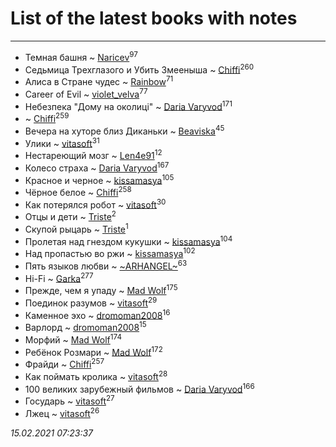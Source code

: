 # List of the latest books with notes
---

* Темная башня ~ [Naricev](users/107/107090515204537133928-google)<sup>97</sup>
* Седьмица Трехглазого и Убить Змееныша ~ [Chiffi](users/105/105831994080785626680-google)<sup>260</sup>
* Алиса в Стране чудес ~ [Rainbow](users/109/109787328219839805802-google)<sup>71</sup>
* Career of Evil ~ [violet_velva](users/116/116961712580551399099-google)<sup>77</sup>
* Небезпека "Дому на околиці" ~ [Daria Varyvod](users/829/829893410524253-facebook)<sup>171</sup>
*  ~ [Chiffi](users/105/105831994080785626680-google)<sup>259</sup>
* Вечера на хуторе близ Диканьки ~ [Beaviska](users/102/10202544960024508-facebook)<sup>45</sup>
* Улики ~ [vitasoft](users/474/47446642-vkontakte)<sup>31</sup>
* Нестареющий мозг ~ [Len4e91](users/254/254448176-yandex)<sup>12</sup>
* Колесо страха ~ [Daria Varyvod](users/829/829893410524253-facebook)<sup>167</sup>
* Красное и черное ~ [kissamasya](users/684/68439978-vkontakte)<sup>105</sup>
* Чёрное белое ~ [Chiffi](users/105/105831994080785626680-google)<sup>258</sup>
* Как потерялся робот ~ [vitasoft](users/474/47446642-vkontakte)<sup>30</sup>
* Отцы и дети ~ [Triste](users/517/5175580462988229760-mailru)<sup>2</sup>
* Скупой рыцарь ~ [Triste](users/517/5175580462988229760-mailru)<sup>1</sup>
* Пролетая над гнездом кукушки ~ [kissamasya](users/684/68439978-vkontakte)<sup>104</sup>
* Над пропастью во ржи ~ [kissamasya](users/684/68439978-vkontakte)<sup>102</sup>
* Пять языков любви ~ [~ARHANGEL~](users/642/64251996-vkontakte)<sup>63</sup>
* Hi-Fi ~ [Garka](users/115/115753719718250012620-google)<sup>277</sup>
* Прежде, чем я упаду ~ [Mad Wolf](users/947/94738840-vkontakte)<sup>175</sup>
* Поединок разумов ~ [vitasoft](users/474/47446642-vkontakte)<sup>29</sup>
* Каменное эхо ~ [dromoman2008](users/444/44461886-yandex)<sup>16</sup>
* Варлорд ~ [dromoman2008](users/444/44461886-yandex)<sup>15</sup>
* Морфий ~ [Mad Wolf](users/947/94738840-vkontakte)<sup>174</sup>
* Ребёнок Розмари ~ [Mad Wolf](users/947/94738840-vkontakte)<sup>172</sup>
* Фрайди ~ [Chiffi](users/105/105831994080785626680-google)<sup>257</sup>
* Как поймать кролика ~ [vitasoft](users/474/47446642-vkontakte)<sup>28</sup>
* 100 великих зарубежный фильмов ~ [Daria Varyvod](users/829/829893410524253-facebook)<sup>166</sup>
* Государь ~ [vitasoft](users/474/47446642-vkontakte)<sup>27</sup>
* Лжец ~ [vitasoft](users/474/47446642-vkontakte)<sup>26</sup>


_15.02.2021 07:23:37_
